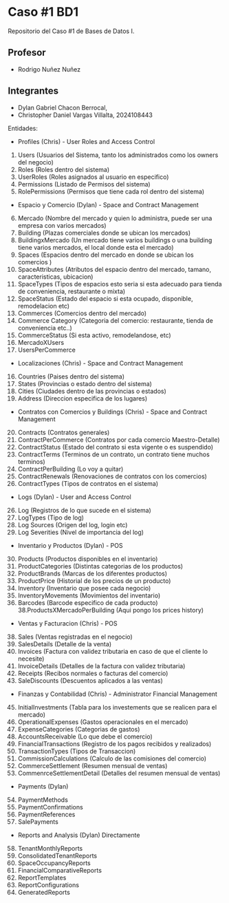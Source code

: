 # Caso #1 BD1
Repositorio del Caso #1 de Bases de Datos I. 

## Profesor
* Rodrigo Nuñez Nuñez 

## Integrantes
* Dylan Gabriel Chacon Berrocal, 
* Christopher Daniel Vargas Villalta, 2024108443

Entidades: 

- Profiles (Chris) - User Roles and Access Control
1. Users (Usuarios del Sistema, tanto los administrados como los owners del negocio)
2. Roles (Roles dentro del sistema)
3. UserRoles (Roles asignados al usuario en especifico)
4. Permissions (Listado de Permisos del sistema)
5. RolePermissions (Permisos que tiene cada rol dentro del sistema)

- Espacio y Comercio (Dylan) - Space and Contract Management
6. Mercado (Nombre del mercado y quien lo administra, puede ser una empresa con varios mercados)
7. Building (Plazas comerciales donde se ubican los mercados)
8. BuildingxMercado (Un mercado tiene varios buildings o una building tiene varios mercados, el local donde esta el mercado)
9. Spaces (Espacios dentro del mercado en donde se ubican los comercios )
10. SpaceAttributes (Atributos del espacio dentro del mercado, tamano, caracteristicas, ubicacion)
11. SpaceTypes (Tipos de espacios esto seria si esta adecuado para tienda de conveniencia, restaurante o mixta)
12. SpaceStatus (Estado del espacio si esta ocupado, disponible, remodelacion etc)
13. Commerces (Comercios dentro del mercado)
14. Commerce Category (Categoria del comercio: restaurante, tienda de conveniencia etc..)
15. CommerceStatus (Si esta activo, remodelandose, etc)
16. MercadoXUsers
17. UsersPerCommerce

- Localizaciones (Chris) - Space and Contract Management
16. Countries (Paises dentro del sistema)
17. States (Provincias o estado dentro del sistema)
18. Cities (Ciudades dentro de las provincias o estados)
19. Address (Direccion especifica de los lugares)

- Contratos con Comercios y Buildings (Chris) - Space and Contract Management
20. Contracts (Contratos generales)
21. ContractPerCommerce (Contratos por cada comercio Maestro-Detalle)
22. ContractStatus (Estado del contrato si esta vigente o es suspendido)
23. ContractTerms (Terminos de un contrato, un contrato tiene muchos terminos)
24. ContractPerBuilding (Lo voy a quitar)
25. ContractRenewals (Renovaciones de contratos con los comercios)
26. ContractTypes (Tipos de contratos en el sistema)

- Logs (Dylan) - User and Access Control
26. Log (Registros de lo que sucede en el sistema)
27. LogTypes (Tipo de log)
28. Log Sources (Origen del log, login etc)
29. Log Severities (Nivel de importancia del log)

- Inventario y Productos (Dylan) - POS
30. Products (Productos disponibles en el inventario)
31. ProductCategories (Distintas categorias de los productos)
32. ProductBrands (Marcas de los diferentes productos)
34. ProductPrice (Historial de los precios de un producto)
35. Inventory (Inventario que posee cada negocio)
36. InventoryMovements (Movimientos del inventario)
37. Barcodes (Barcode especifico de cada producto)
38.ProductsXMercadoPerBuilding (Aqui pongo los prices history)

- Ventas y Facturacion (Chris) - POS
38. Sales (Ventas registradas en el negocio)
39. SalesDetails (Detalle de la venta)
40. Invoices (Factura con validez tributaria en caso de que el cliente lo necesite)
41. InvoiceDetails (Detalles de la factura con validez tributaria)
42. Receipts (Recibos normales o facturas del comercio)
43. SaleDiscounts (Descuentos aplicados a las ventas)

- Finanzas y Contabilidad (Chris) -  Administrator Financial Management
45. InitialInvestments (Tabla para los investements que se realicen para el mercado)
46. OperationalExpenses (Gastos operacionales en el mercado)
47. ExpenseCategories (Categorias de gastos)
48. AccountsReceivable (Lo que debe el comercio)
49. FinancialTransactions (Registro de los pagos recibidos y realizados)
50. TransactionTypes (Tipos de Transaccion)
51. CommissionCalculations (Calculo de las comisiones del comercio)
52. CommerceSettlement (Resumen mensual de ventas)
53. CommenrceSettlementDetail (Detalles del resumen mensual de ventas)

- Payments (Dylan)
54. PaymentMethods
55. PaymentConfirmations
56. PaymentReferences
57. SalePayments

- Reports and Analysis (Dylan) Directamente 
58. TenantMonthlyReports
59. ConsolidatedTenantReports
60. SpaceOccupancyReports
61. FinancialComparativeReports
62. ReportTemplates
63. ReportConfigurations
64. GeneratedReports
